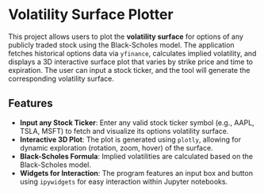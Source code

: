 # Volatility Surface Plotter

This project allows users to plot the **volatility surface** for options of any publicly traded stock using the Black-Scholes model. The application fetches historical options data via `yfinance`, calculates implied volatility, and displays a 3D interactive surface plot that varies by strike price and time to expiration. The user can input a stock ticker, and the tool will generate the corresponding volatility surface.

## Features

- **Input any Stock Ticker**: Enter any valid stock ticker symbol (e.g., AAPL, TSLA, MSFT) to fetch and visualize its options volatility surface.
- **Interactive 3D Plot**: The plot is generated using `plotly`, allowing for dynamic exploration (rotation, zoom, hover) of the surface.
- **Black-Scholes Formula**: Implied volatilities are calculated based on the Black-Scholes model.
- **Widgets for Interaction**: The program features an input box and button using `ipywidgets` for easy interaction within Jupyter notebooks.
